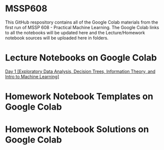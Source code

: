 # MSSP608
This GitHub respository contains all of the Google Colab materials from the first run of MSSP 608 - Practical Machine Learning. The Google Colab links to all the notebooks will be updated here and the Lecture/Homework notebook sources will be uploaded here in folders.

# Lecture Notebooks on Google Colab
[Day 1 [Exploratory Data Analysis, Decision Trees, Information Theory, and Intro to Machine Learning]](https://colab.research.google.com/drive/10M6EvaJxBhiJzPA_sH8xRrCSFLelbf_w)

# Homework Notebook Templates on Google Colab

# Homework Notebook Solutions on Google Colab

